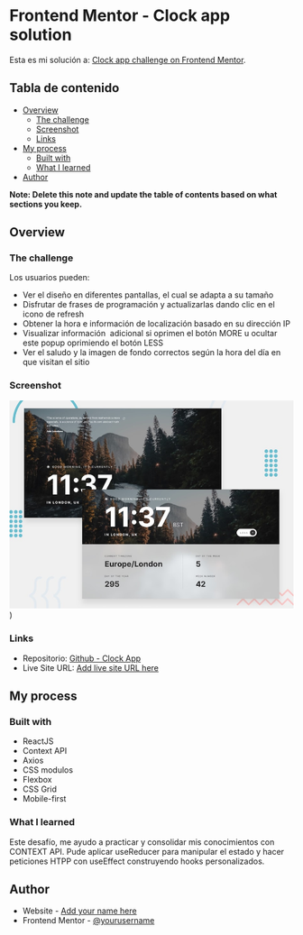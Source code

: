 # Frontend Mentor - Clock app solution

Esta es mi solución a: [Clock app challenge on Frontend Mentor](https://www.frontendmentor.io/challenges/clock-app-LMFaxFwrM).

## Tabla de contenido

- [Overview](#overview)
  - [The challenge](#the-challenge)
  - [Screenshot](#screenshot)
  - [Links](#links)
- [My process](#my-process)
  - [Built with](#built-with)
  - [What I learned](#what-i-learned)
- [Author](#author)

**Note: Delete this note and update the table of contents based on what sections you keep.**

## Overview

### The challenge

Los usuarios pueden:

- Ver el diseño en diferentes pantallas, el cual se adapta a su tamaño
- Disfrutar de frases de programación y actualizarlas dando clic en el icono de refresh
- Obtener la hora e información de localización basado en su dirección IP
- Visualizar información  adicional si oprimen el botón MORE u ocultar este popup oprimiendo el botón LESS
- Ver el saludo y la imagen de fondo correctos según la hora del día en que visitan el sitio

### Screenshot

![](./preview.jpg))

### Links

- Repositorio: [Github - Clock App ](https://github.com/yeffweb/clock-app)
- Live Site URL: [Add live site URL here](https://your-live-site-url.com)

## My process

### Built with

- ReactJS
- Context API
- Axios
- CSS modulos
- Flexbox
- CSS Grid
- Mobile-first

### What I learned

Este desafío, me ayudo a practicar y consolidar mis conocimientos con CONTEXT API. Pude aplicar useReducer para manipular el estado y hacer peticiones HTPP con useEffect construyendo hooks personalizados.

## Author

- Website - [Add your name here](https://www.yefweb.com)
- Frontend Mentor - [@yourusername](https://www.frontendmentor.io/profile/yeffweb)
